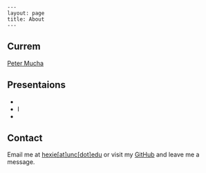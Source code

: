 ```
---
layout: page
title: About
---
```

## Currem


[Peter Mucha](http://mucha.web.unc.edu/)

## Presentaions

* 
* I
* 

## Contact
Email me at [hexie[at]unc[dot]edu](hexie@unc.edu) or visit my [GitHub](https://github.com/hexie1995) and leave me a message.
